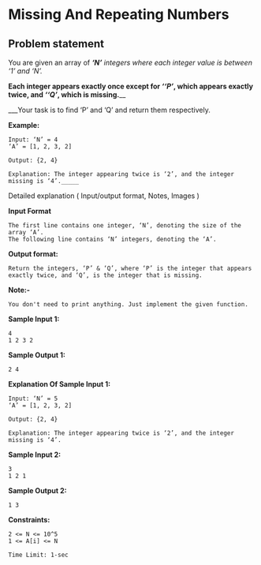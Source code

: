 Missing And Repeating Numbers
=============================

Problem statement
-----------------

You are given an array of _**‘N’** _integers where each integer value is between ‘1’ and ‘N’.__

__Each integer appears exactly once except for _**‘‘P’**_, which appears exactly twice, and _**‘‘Q’**_, which is missing.____

___Your task is to find ‘P’ and ‘Q’ and return them respectively.

  

**Example:**

    Input: ‘N’ = 4
    ‘A’ = [1, 2, 3, 2]
    
    Output: {2, 4}
    
    Explanation: The integer appearing twice is ‘2’, and the integer missing is ‘4’._____

Detailed explanation ( Input/output format, Notes, Images )

**Input Format**

    The first line contains one integer, ‘N’, denoting the size of the array ‘A’.
    The following line contains ‘N’ integers, denoting the ‘A’.
    

**Output format:**

    Return the integers, ‘P’ & ‘Q’, where ‘P’ is the integer that appears exactly twice, and ‘Q’, is the integer that is missing. 
    

**Note:-**

    You don't need to print anything. Just implement the given function.
    

**Sample Input 1:**

    4
    1 2 3 2
    

**Sample Output 1:**

    2 4
    

**Explanation Of Sample Input 1:**

    Input: ‘N’ = 5
    ‘A’ = [1, 2, 3, 2]
    
    Output: {2, 4}
    
    Explanation: The integer appearing twice is ‘2’, and the integer missing is ‘4’.
    

**Sample Input 2:**

    3
    1 2 1
    

**Sample Output 2:**

    1 3
    

**Constraints:**

    2 <= N <= 10^5
    1 <= A[i] <= N
    
    Time Limit: 1-sec
